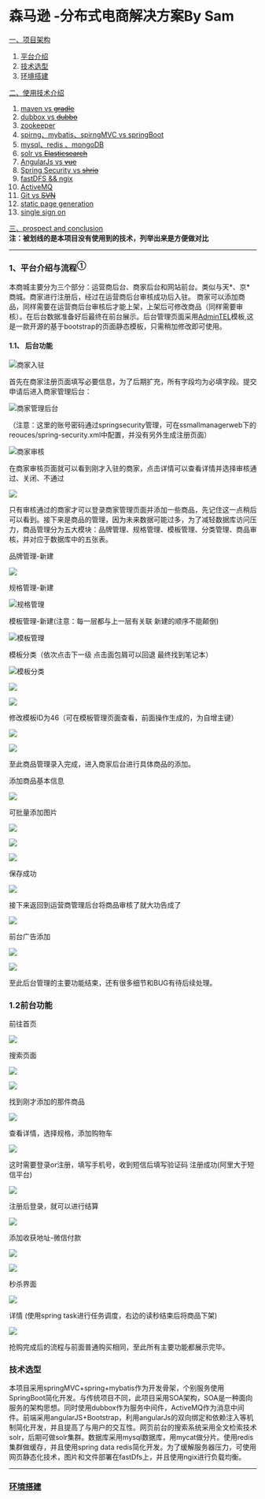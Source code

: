# 森马逊 -分布式电商解决方案By Sam
<a href="#t1" alt>一、项目架构 
  <ol>
    <li>
        <a href="#t1">平台介绍</a>
    </li>
    <li>
        <a href="#t2">技术选型</a>
    </li>
    <li>
        <a href="https://github.com/SamJ2018/SSMALL/blob/master/Document/%E6%8A%80%E6%9C%AF%E8%AF%A6%E8%A7%A3.md">环境搭建</a>
    </li>
  </ol>
 <a href="#" alt>二、使用技术介绍
  <ol>
     <li>
       <a href="#"> maven vs <del>gradle</del></a>
    </li>
     <li>
       <a href="#"> dubbox vs <del>dubbo</del></a>
    </li>
       <li>
       <a href="#">zookeeper</a>
    </li>
    <li>
       <a href="#"> spirng、mybatis、spirngMVC vs springBoot</a>
    </li>
    <li>
        <a href="#"> mysql、redis 、mongoDB</a>
    </li>
    <li>
      <a href="#"> solr vs <del>Elasticsearch</del></a>
    </li>
     <li>
       <a href="#"> AngularJs vs <del>vue</del></a>
    </li> 
     <li>
       <a href="#"> Spring Security vs <del>shrio</del></a>
    </li> 
     <li>
        <a href="#"> fastDFS && ngix</a>
    </li>
      <li>
        <a href="#"> ActiveMQ</a>
    </li>
     <li>
      <a href="#"> Git vs <del>SVN</del></a>
    </li>
     <li>
      <a href="#"> static page generation</del></a>
    </li>
    <li>
      <a href="#"> single sign on</del></a>
    </li>
  </ol>
   <a href="#t1">三、prospect and conclusion</a><br>
   <strong>注：被划线的是本项目没有使用到的技术，列举出来是方便做对比</strong>
   
---
  ### <div id="t1">1、平台介绍与流程<sup>①</sup></div>
  本商城主要分为三个部分：运营商后台、商家后台和网站前台。类似与天*、京*商城。商家进行注册后，经过在运营商后台审核成功后入驻。
  商家可以添加商品，同样需要在运营商后台审核后才能上架，上架后可修改商品（同样需要审核）。在后台数据准备好后最终在前台展示。后台管理页面采用<a href="https://adminlte.io/" target="_blank">AdminTEL</a>模板,这是一款开源的基于bootstrap的页面静态模板，只需稍加修改即可使用。

  #### 1.1、 后台功能
  ![商家入驻](https://github.com/SamJ2018/SSMALL/blob/master/screenshot/%E5%95%86%E5%AE%B6%E5%85%A5%E9%A9%BB.png)

首先在商家注册页面填写必要信息，为了后期扩充，所有字段均为必填字段。提交申请后进入商家管理后台：

![商家管理后台](https://github.com/SamJ2018/SSMALL/blob/master/screenshot/%E8%BF%90%E8%90%A5%E5%95%86%E7%99%BB%E9%99%86%E9%A1%B5%E9%9D%A2.png)

（注意：这里的账号密码通过springsecurity管理，可在ssmallmanagerweb下的reouces/spring-security.xml中配置，并没有另外生成注册页面）

![商家审核](https://github.com/SamJ2018/SSMALL/blob/master/screenshot/%E5%95%86%E5%AE%B6%E5%AE%A1%E6%A0%B8.png)

在商家审核页面就可以看到刚才入驻的商家，点击详情可以查看详情并选择审核通过、关闭、不通过

![](https://github.com/SamJ2018/SSMALL/blob/master/screenshot/%E5%95%86%E5%AE%B6%E5%AE%A1%E6%A0%B8%E8%AF%A6%E6%83%85.png)

只有审核通过的商家才可以登录商家管理页面并添加一些商品，先记住这一点稍后可以看到。接下来是商品的管理，因为未来数据可能过多，为了减轻数据库访问压力，商品管理分为五大模块：品牌管理、规格管理、模板管理、分类管理、商品审核，并对应于数据库中的五张表。

品牌管理-新建

![](https://github.com/SamJ2018/SSMALL/blob/master/screenshot/%E5%BE%AE%E6%98%9F.png)

规格管理-新建

![规格管理](https://github.com/SamJ2018/SSMALL/blob/master/screenshot/%E8%A7%84%E6%A0%BC%E7%AE%A1%E7%90%86.png)

模板管理-新建(注意：每一层都与上一层有关联 新建的顺序不能颠倒)

![模板管理](https://github.com/SamJ2018/SSMALL/blob/master/screenshot/%E6%A8%A1%E6%9D%BF%E7%AE%A1%E7%90%86.png)

模板分类（依次点击下一级 点击面包屑可以回退 最终找到笔记本）

![模板分类](https://github.com/SamJ2018/SSMALL/blob/master/screenshot/%E6%A8%A1%E6%9D%BF%E5%88%86%E7%B1%BB1.png)

![](https://github.com/SamJ2018/SSMALL/blob/master/screenshot/%E6%A8%A1%E6%9D%BF%E5%88%86%E7%B1%BB2.png)

![](https://github.com/SamJ2018/SSMALL/blob/master/screenshot/%E6%A8%A1%E6%9D%BF%E5%88%86%E7%B1%BB3.png)

修改模板ID为46（可在模板管理页面查看，前面操作生成的，为自增主键）

![](https://github.com/SamJ2018/SSMALL/blob/master/screenshot/%E6%A8%A1%E6%9D%BFID2.png)

![](https://github.com/SamJ2018/SSMALL/blob/master/screenshot/%E5%95%86%E5%93%81%E5%88%86%E7%B1%BB2.png)

至此商品管理录入完成，进入商家后台进行具体商品的添加。

添加商品基本信息

![](https://github.com/SamJ2018/SSMALL/blob/master/screenshot/%E5%95%86%E5%93%81%E5%BD%95%E5%85%A5.png)

可批量添加图片

![](https://github.com/SamJ2018/SSMALL/blob/master/screenshot/%E6%89%B9%E9%87%8F%E6%B7%BB%E5%8A%A0%E5%9B%BE%E7%89%87.png)

![](https://github.com/SamJ2018/SSMALL/blob/master/screenshot/%E8%A7%84%E6%A0%BC.png)

![](https://github.com/SamJ2018/SSMALL/blob/master/screenshot/%E8%A7%84%E6%A0%BC3.png)

保存成功

![](https://github.com/SamJ2018/SSMALL/blob/master/screenshot/%E4%BF%9D%E5%AD%98%E6%88%90%E5%8A%9F.png)

接下来返回到运营商管理后台将商品审核了就大功告成了

![](https://github.com/SamJ2018/SSMALL/blob/master/screenshot/%E5%95%86%E5%93%81%E5%AE%A1%E6%A0%B8%E6%88%90%E5%8A%9F.png)

前台广告添加

![](https://github.com/SamJ2018/SSMALL/blob/master/screenshot/%E5%B9%BF%E5%91%8A1.png)

![](https://github.com/SamJ2018/SSMALL/blob/master/screenshot/%E5%B9%BF%E5%91%8A3.png)

至此后台管理的主要功能结束，还有很多细节和BUG有待后续处理。

### 1.2前台功能

前往首页

![](screenshot\首页.png)

搜索页面

![](https://github.com/SamJ2018/SSMALL/blob/master/screenshot/%E6%89%8B%E6%9C%BA1.png)

![](https://github.com/SamJ2018/SSMALL/blob/master/screenshot/%E6%89%8B%E6%9C%BA2.png)

找到刚才添加的那件商品

![](https://github.com/SamJ2018/SSMALL/blob/master/screenshot/%E5%BE%AE%E6%98%9F2.png)

查看详情，选择规格，添加购物车

![](https://github.com/SamJ2018/SSMALL/blob/master/screenshot/%E5%BE%AE%E6%98%9F3.png)

这时需要登录or注册，填写手机号，收到短信后填写验证码 注册成功(阿里大于短信平台)

![](https://github.com/SamJ2018/SSMALL/blob/master/screenshot/%E7%99%BB%E5%BD%95.png)

注册后登录，就可以进行结算

![](https://github.com/SamJ2018/SSMALL/blob/master/screenshot/%E7%BB%93%E7%AE%971.png)

添加收获地址-微信付款

![](https://github.com/SamJ2018/SSMALL/blob/master/screenshot/%E6%94%B6%E8%8E%B7%E5%9C%B0%E5%9D%80.png)

![](https://github.com/SamJ2018/SSMALL/blob/master/screenshot/pay.png)

秒杀界面

![](https://github.com/SamJ2018/SSMALL/blob/master/screenshot/%E7%A7%92%E6%9D%801.png)

详情 (使用spring task进行任务调度，右边的读秒结束后将商品下架)

![](https://github.com/SamJ2018/SSMALL/blob/master/screenshot/%E7%A7%92%E6%9D%80%E8%AF%A6%E6%83%852.png)

抢购完成后的流程与前面普通购买相同，至此所有主要功能都展示完毕。



### <div id="t2">技术选型</div>

本项目采用springMVC+spring+mybatis作为开发骨架，个别服务使用SpringBoot简化开发。与传统项目不同，此项目采用SOA架构，SOA是一种面向服务的架构思想。同时使用dubbox作为服务中间件，ActiveMQ作为消息中间件。前端采用angularJS+Bootstrap，利用angularJs的双向绑定和依赖注入等机制简化开发，并且提高了与用户的交互性。网页前台的搜索系统采用全文检索技术solr，后期可做solr集群。数据库采用mysql数据库，用mycat做分片。使用redis集群做缓存，并且使用spring data redis简化开发。为了缓解服务器压力，可使用网页静态化技术，图片和文件部署在fastDfs上，并且使用ngix进行负载均衡。

---
### <a href="https://github.com/SamJ2018/SSMALL/blob/master/Document/%E6%8A%80%E6%9C%AF%E8%AF%A6%E8%A7%A3.md">环境搭建</a>
